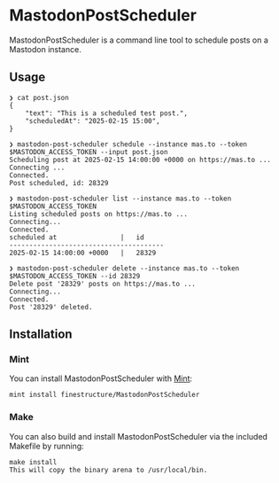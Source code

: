 # MastodonPostScheduler

MastodonPostScheduler is a command line tool to schedule posts on a Mastodon instance.

## Usage

```
❯ cat post.json
{
    "text": "This is a scheduled test post.",
    "scheduledAt": "2025-02-15 15:00",
}
```

```
❯ mastodon-post-scheduler schedule --instance mas.to --token $MASTODON_ACCESS_TOKEN --input post.json
Scheduling post at 2025-02-15 14:00:00 +0000 on https://mas.to ...
Connecting ...
Connected.
Post scheduled, id: 28329
```

```
❯ mastodon-post-scheduler list --instance mas.to --token $MASTODON_ACCESS_TOKEN
Listing scheduled posts on https://mas.to ...
Connecting...
Connected.
scheduled at                |   id
---------------------------------------
2025-02-15 14:00:00 +0000   |   28329
```

```
❯ mastodon-post-scheduler delete --instance mas.to --token $MASTODON_ACCESS_TOKEN --id 28329
Delete post '28329' posts on https://mas.to ...
Connecting...
Connected.
Post '28329' deleted.
```

## Installation

### Mint

You can install MastodonPostScheduler with [Mint](https://github.com/yonaskolb/Mint):

```
mint install finestructure/MastodonPostScheduler
```

### Make

You can also build and install MastodonPostScheduler via the included Makefile by running:

```
make install
This will copy the binary arena to /usr/local/bin.
```

